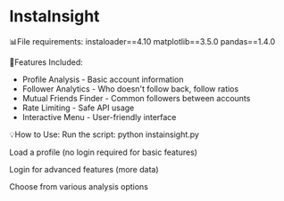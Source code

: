 # InstaInsight
📊File requirements:
instaloader==4.10
matplotlib==3.5.0
pandas==1.4.0

🚀Features Included:
- Profile Analysis - Basic account information
- Follower Analytics - Who doesn't follow back, follow ratios
- Mutual Friends Finder - Common followers between accounts
- Rate Limiting - Safe API usage
- Interactive Menu - User-friendly interface

💡How to Use:
Run the script: python instainsight.py

Load a profile (no login required for basic features)

Login for advanced features (more data)

Choose from various analysis options
